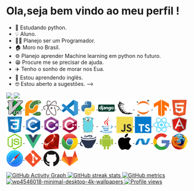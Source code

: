 # Ola,seja bem vindo ao meu perfil !

- 🌱 Estudando python.
- 💡 Aluno.
- 👨‍💻 Planejo ser um Programador.
- 🏠 Moro no Brasil.
- ⚙️ Planejo aprender Machine learning em python no futuro.
- 😁 Procure me se precisar de ajuda.
- ✈️ Tenho o sonho de morar nos Eua.
- 📘 Estou aprendendo inglês.
- 🤓 Estou aberto a sugestões.
-->
 <div>
  <a href="https://github.com/LUCAS2077">
  <img height="180em" src="https://github-readme-stats.vercel.app/api?username=LUCAS2077&show_icons=true&theme=gotham&include_all_commits=true&count_private=true"/>  
  <img height="180em" src="https://github-readme-stats.vercel.app/api/top-langs/?username=LUCAS2077&layout=compact&langs_count=16&theme=gotham"/>
</div>
 
 
<div>
 <img align="center" alt-Ra-Python" height="45" width="45" src="https://raw.githubusercontent.com/devicons/devicon/master/icons/vim/vim-original.svg">
 <img align="center" alt-Ra-Python" height="45" width="45" src="https://raw.githubusercontent.com/devicons/devicon/master/icons/pycharm/pycharm-original.svg">
 <img align="center" alt-Ra-Python" height="45" width="45" src="https://raw.githubusercontent.com/devicons/devicon/master/icons/atom/atom-original.svg">
 <img align="center" alt-Ra-Python" height="45" width="45" src="https://raw.githubusercontent.com/devicons/devicon/master/icons/vscode/vscode-original.svg">
 <img align="center" alt-Ra-Python" height="45" width="45" src="https://raw.githubusercontent.com/devicons/devicon/master/icons/python/python-original.svg">
 <img align="center" alt-Ra-Python" height="45" width="45" src="https://raw.githubusercontent.com/devicons/devicon/master/icons/django/django-original.svg">
 <img align="center" alt-Ra-Python" height="45" width="45" src="https://raw.githubusercontent.com/devicons/devicon/master/icons/flask/flask-original.svg">
 <img align="center" alt-Ra-Python" height="45" width="45" src="https://raw.githubusercontent.com/devicons/devicon/master/icons/jupyter/jupyter-original.svg">
 <img align="center" alt-Ra-Python" height="45" width="45" src="https://raw.githubusercontent.com/devicons/devicon/master/icons/tensorflow/tensorflow-original.svg">
 <img align="center" alt-Ra-Python" height="45" width="45" src="https://raw.githubusercontent.com/devicons/devicon/master/icons/html5/html5-original.svg">
 <img align="center" alt-Ra-Python" height="45" width="45" src="https://raw.githubusercontent.com/devicons/devicon/master/icons/css3/css3-original.svg">
 <img align="center" alt-Ra-Python" height="45" width="45" src="https://raw.githubusercontent.com/devicons/devicon/master/icons/c/c-original.svg">
 <img align="center" alt-Ra-Csharp" height="45" width="45" src="https://raw.githubusercontent.com/devicons/devicon/master/icons/csharp/csharp-original.svg">
 <img align="center" alt-Ra-Python" height="45" width="45" src="https://raw.githubusercontent.com/devicons/devicon/master/icons/cplusplus/cplusplus-original.svg">
 <img align="center" alt-Ra-Python" height="45" width="45" src="https://raw.githubusercontent.com/devicons/devicon/master/icons/go/go-original.svg">
 <img align="center" alt-Ra-Python" height="45" width="45" src="https://raw.githubusercontent.com/devicons/devicon/master/icons/java/java-original.svg">
 <img align="center" alt-Ra-Python" height="45" width="45" src="https://raw.githubusercontent.com/devicons/devicon/master/icons/javascript/javascript-original.svg">
 <img align="center" alt-Ra-Python" height="45" width="45" src="https://raw.githubusercontent.com/devicons/devicon/master/icons/typescript/typescript-original.svg">
 <img align="center" alt-Ra-Python" height="45" width="45" src="https://raw.githubusercontent.com/devicons/devicon/master/icons/react/react-original.svg">
 <img align="center" alt-Ra-Python" height="45" width="45" src="https://raw.githubusercontent.com/devicons/devicon/master/icons/angularjs/angularjs-original.svg">
 <img align="center" alt-Ra-Python" height="45" width="45" src="https://raw.githubusercontent.com/devicons/devicon/master/icons/nodejs/nodejs-original.svg">
 <img align="center" alt-Ra-Python" height="45" width="45" src="https://raw.githubusercontent.com/devicons/devicon/master/icons/vuejs/vuejs-original.svg">
 <img align="center" alt-Ra-Python" height="45" width="45" src="https://raw.githubusercontent.com/devicons/devicon/master/icons/ruby/ruby-original.svg">
 <img align="center" alt-Ra-Python" height="45" width="45" src="https://raw.githubusercontent.com/devicons/devicon/master/icons/chrome/chrome-original.svg">
 <img align="center" alt-Ra-Python" height="45" width="45" src="https://raw.githubusercontent.com/devicons/devicon/master/icons/coffeescript/coffeescript-original.svg">
 <img align="center" alt-Ra-Python" height="45" width="45" src="https://raw.githubusercontent.com/devicons/devicon/master/icons/android/android-original.svg">
 <img align="center" alt-Ra-Python" height="45" width="45" src="https://raw.githubusercontent.com/devicons/devicon/master/icons/apple/apple-original.svg">
 <img align="center" alt-Ra-Python" height="45" width="45" src="https://raw.githubusercontent.com/devicons/devicon/master/icons/dot-net/dot-net-original.svg">
 <img align="center" alt-Ra-Python" height="45" width="45" src="https://raw.githubusercontent.com/devicons/devicon/master/icons/google/google-original.svg">
 <img align="center" alt-Ra-Python" height="45" width="45" src="https://raw.githubusercontent.com/devicons/devicon/master/icons/firefox/firefox-original.svg">
 <img align="center" alt-Ra-Python" height="45" width="45" src="https://raw.githubusercontent.com/devicons/devicon/master/icons/safari/safari-original.svg">
 <img align="center" alt-Ra-Python" height="45" width="45" src="https://raw.githubusercontent.com/devicons/devicon/master/icons/git/git-original.svg">
 <img align="center" alt-Ra-Python" height="45" width="45" src="https://raw.githubusercontent.com/devicons/devicon/master/icons/github/github-original.svg">
 <img align="center" alt-Ra-Python" height="45" width="45" src="https://raw.githubusercontent.com/devicons/devicon/master/icons/gitlab/gitlab-original.svg">
</div> 
 
![GitHub Activity Graph](https://activity-graph.herokuapp.com/graph?username=LUCAS2077)
![GitHub streak stats](https://github-readme-streak-stats.herokuapp.com/?user=LUCAS2077) ![GitHub metrics](https://metrics.lecoq.io/LUCAS2077)  
![wp4546018-minimal-desktop-4k-wallpapers](https://user-images.githubusercontent.com/87575291/129459739-255ecef9-8dca-4f32-a7a3-a9bed826cbbf.jpg)
![Profile views](https://gpvc.arturio.dev/LUCAS2077)
